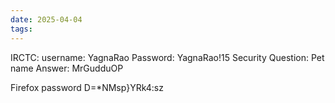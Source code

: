```yaml
---
date: 2025-04-04
tags:
---
```

IRCTC:
username: YagnaRao
Password: YagnaRao!15
Security Question: Pet name
Answer: MrGudduOP

Firefox password D=*NMsp}YRk4:sz
